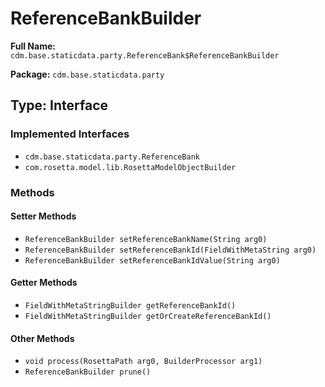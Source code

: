 # ReferenceBankBuilder

**Full Name:** `cdm.base.staticdata.party.ReferenceBank$ReferenceBankBuilder`

**Package:** `cdm.base.staticdata.party`

## Type: Interface

### Implemented Interfaces

- `cdm.base.staticdata.party.ReferenceBank`
- `com.rosetta.model.lib.RosettaModelObjectBuilder`

### Methods

#### Setter Methods

- `ReferenceBankBuilder setReferenceBankName(String arg0)`
- `ReferenceBankBuilder setReferenceBankId(FieldWithMetaString arg0)`
- `ReferenceBankBuilder setReferenceBankIdValue(String arg0)`

#### Getter Methods

- `FieldWithMetaStringBuilder getReferenceBankId()`
- `FieldWithMetaStringBuilder getOrCreateReferenceBankId()`

#### Other Methods

- `void process(RosettaPath arg0, BuilderProcessor arg1)`
- `ReferenceBankBuilder prune()`

